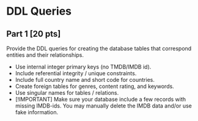 # DDL Queries
## Part 1 [20 pts] 
Provide the DDL queries for creating the database tables that correspond entities and their relationships.
- Use internal integer primary keys (no TMDB/IMDB id).
- Include referential integrity / unique constraints.
- Include full country name and short code for countries.
- Create foreign tables for genres, content rating, and keywords.
- Use singular names for tables / relations.
- [!IMPORTANT] Make sure your database include a few records with missing IMDB-ids. You may manually delete the IMDB data and/or use fake information.